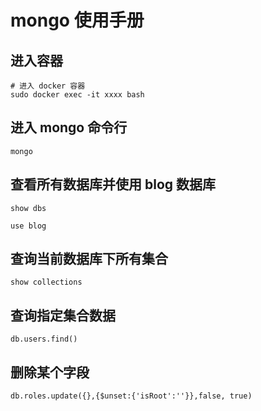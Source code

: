 # mongo 使用手册

## 进入容器

```shell
# 进入 docker 容器
sudo docker exec -it xxxx bash
```

## 进入 mongo 命令行

```shell
mongo
```

## 查看所有数据库并使用 blog 数据库

```show
show dbs

use blog
```

## 查询当前数据库下所有集合

```shell
show collections
```

## 查询指定集合数据

```shell
db.users.find()
```

## 删除某个字段

```shell
db.roles.update({},{$unset:{'isRoot':''}},false, true)
```
